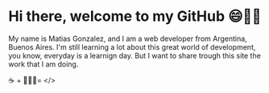 # Hi there, welcome to my GitHub 😄👋🏼
My name is Matias Gonzalez, and I am a web developer from Argentina, Buenos Aires. I'm still learning a lot about this great world of development, you know, everyday 
is a learnign day. But I want to share trough this site the work that I am doing.

☕️ + 👨🏽‍💻= </>



